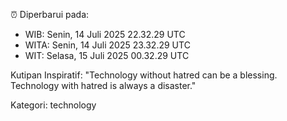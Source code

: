⏰ Diperbarui pada:
- WIB: Senin, 14 Juli 2025 22.32.29 UTC
- WITA: Senin, 14 Juli 2025 23.32.29 UTC
- WIT: Selasa, 15 Juli 2025 00.32.29 UTC

Kutipan Inspiratif:
"Technology without hatred can be a blessing. Technology with hatred is always a disaster."


Kategori: technology

